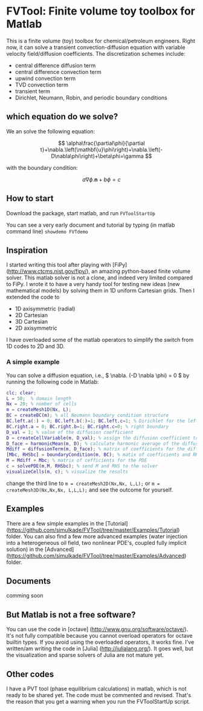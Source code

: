 # FVTool: Finite volume toy toolbox for Matlab
This is a finite volume (toy) toolbox for chemical/petroleum engineers. 
Right now, it can solve a transient convection-diffusion equation with variable velocity field/diffusion coefficients. The discretization schemes 
include:
  * central difference diffusion term
  * central difference convection term
  * upwind convection term
  * TVD convection term
  * transient term
  * Dirichlet, Neumann, Robin, and periodic boundary conditions

## which equation do we solve?
We an solve the following equation:

$$ \alpha\frac{\partial\phi}{\partial t}+\nabla.\left(\mathbf{u}\phi\right)+\nabla.\left(-D\nabla\phi\right)+\beta\phi=\gamma $$

with the boundary condition:

$$a\nabla\phi.\mathbf{n}+b\phi=c$$

## How to start
Download the package, start matlab, and run
   `FVToolStartUp`
   
You can see a very early document and tutorial by typing (in matlab command line)
   `showdemo FVTdemo`

## Inspiration
I started writing this tool after playing with [FiPy] (http://www.ctcms.nist.gov/fipy/), an amazing python-based finite volume solver. 
This matlab solver is not a clone, and indeed very limited compared to FiPy.
I wrote it to have a very handy tool for testing new ideas (new mathematical models) by solving them in 1D uniform Cartesian grids. 
Then I extended the code to 
  * 1D axisymmetric (radial)
  * 2D Cartesian
  * 3D Cartesian
  * 2D axisymmetric
  
I have overloaded some of the matlab operators to simplify the switch from 1D codes to 2D and 3D.

### A simple example
You can solve a diffusion equation, i.e., $ \nabla. (-D \nabla \phi) = 0 $ by running the following code in Matlab:
```matlab
clc; clear;
L = 50;  % domain length
Nx = 20; % number of cells
m = createMesh1D(Nx, L);
BC = createBC(m); % all Neumann boundary condition structure
BC.left.a(:) = 0; BC.left.b(:)=1; BC.left.c=1; % Dirichlet for the left boundary
BC.right.a = 0; BC.right.b=1; BC.right.c=0; % right boundary
D_val = 1; % value of the diffusion coefficient
D = createCellVariable(m, D_val); % assign the diffusion coefficient to the cells
D_face = harmonicMean(m, D); % calculate harmonic average of the diffusion coef on the cell faces
Mdiff = diffusionTerm(m, D_face); % matrix of coefficients for the diffusion term
[Mbc, RHSbc] = boundaryCondition(m, BC); % matix of coefficients and RHS vector for the BC
M = Mdiff + Mbc; % matrix of cefficients for the PDE
c = solvePDE(m,M, RHSbc); % send M and RHS to the solver
visualizeCells(m, c); % visualize the results
```
change the third line to `m = createMesh2D(Nx,Nx, L,L);` or `m = createMesh3D(Nx,Nx,Nx, L,L,L);` and see the outcome for yourself.

## Examples
There are a few simple examples in the [Tutorial] (https://github.com/simulkade/FVTool/tree/master/Examples/Tutorial) folder. 
You can also find a few more advanced examples (water injection into a heterogeneous oil field, two nonlinear PDE's, coupled 
fully implicit solution) in the [Advanced] (https://github.com/simulkade/FVTool/tree/master/Examples/Advanced) folder.

## Documents
comming soon

## But Matlab is not a free software?
You can use the code in [octave] (http://www.gnu.org/software/octave/). 
It's not fully compatible because you cannot overload operators for octave builtin types. 
If you avoid using the overloaded operators, it works fine. I've written/am writing the code in [Julia] (http://julialang.org/). It goes well, but 
the visualization and sparse solvers of Julia are not mature yet.

## Other codes
I have a PVT tool (phase equilibrium calculations) in matlab, which is not ready to be shared yet. The code must be commented and revised.
That's the reason that you get a warning when you run the FVToolStartUp script.
